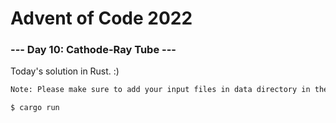 # Advent of Code 2022 

### --- Day 10: Cathode-Ray Tube ---

Today's solution in Rust. :)

```bash
Note: Please make sure to add your input files in data directory in the root of this directory..

$ cargo run
```